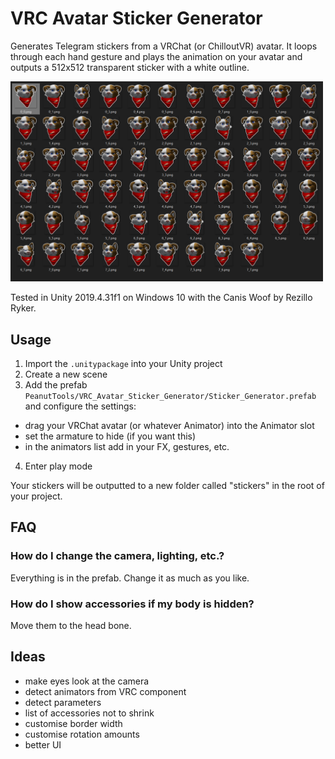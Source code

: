 # VRC Avatar Sticker Generator

Generates Telegram stickers from a VRChat (or ChilloutVR) avatar. It loops through each hand gesture and plays the animation on your avatar and outputs a 512x512 transparent sticker with a white outline.

<img src="screenshots/output.png" width="500px" />

Tested in Unity 2019.4.31f1 on Windows 10 with the Canis Woof by Rezillo Ryker.

## Usage

1. Import the `.unitypackage` into your Unity project
2. Create a new scene
3. Add the prefab `PeanutTools/VRC_Avatar_Sticker_Generator/Sticker_Generator.prefab` and configure the settings:

- drag your VRChat avatar (or whatever Animator) into the Animator slot
- set the armature to hide (if you want this)
- in the animators list add in your FX, gestures, etc.

4. Enter play mode

Your stickers will be outputted to a new folder called "stickers" in the root of your project.

## FAQ

### How do I change the camera, lighting, etc.?

Everything is in the prefab. Change it as much as you like.

### How do I show accessories if my body is hidden?

Move them to the head bone.

## Ideas

- make eyes look at the camera
- detect animators from VRC component
- detect parameters
- list of accessories not to shrink
- customise border width
- customise rotation amounts
- better UI
